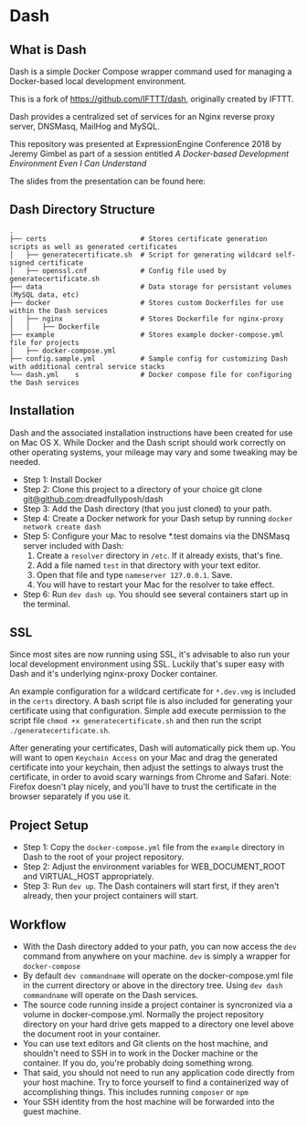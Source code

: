 # Dash

## What is Dash

Dash is a simple Docker Compose wrapper command used for managing a Docker-based local development environment. 

This is a fork of https://github.com/IFTTT/dash, originally created by IFTTT.

Dash provides a centralized set of services for an Nginx reverse proxy server, DNSMasq, MailHog and MySQL.

This repository was presented at ExpressionEngine Conference 2018 by Jeremy Gimbel as part of a session entitled *A Docker-based Development Environment Even I Can Understand*

The slides from the presentation can be found here: <url to be added following presentation>

## Dash Directory Structure

    .
    ├── certs 						# Stores certificate generation scripts as well as generated certificates
    │   ├── generatecertificate.sh 	# Script for generating wildcard self-signed certificate
    │   ├── openssl.cnf 			# Config file used by generatecertificate.sh
    ├── data 						# Data storage for persistant volumes (MySQL data, etc)
	├── docker 						# Stores custom Dockerfiles for use within the Dash services
    │   ├── nginx 					# Stores Dockerfile for nginx-proxy
    │   │   ├── Dockerfile
	├── example 					# Stores example docker-compose.yml file for projects
    │   ├── docker-compose.yml
	├── config.sample.yml 			# Sample config for customizing Dash with additional central service stacks
	└── dash.yml 	s  				# Docker compose file for configuring the Dash services

## Installation

Dash and the associated installation instructions have been created for use on Mac OS X. While Docker and the Dash script should work correctly on other operating systems, your mileage may vary and some tweaking may be needed.

- Step 1: Install Docker
- Step 2: Clone this project to a directory of your choice git clone git@github.com:dreadfullyposh/dash
- Step 3: Add the Dash directory (that you just cloned) to your path.
- Step 4: Create a Docker network for your Dash setup by running `docker network create dash`
- Step 5: Configure your Mac to resolve *.test domains via the DNSMasq server included with Dash:
  1. Create a `resolver` directory in `/etc`. If it already exists, that's fine.
  2. Add a file named `test` in that directory with your text editor.
  3. Open that file and type `nameserver 127.0.0.1`. Save.
  4. You will have to restart your Mac for the resolver to take effect.
- Step 6: Run `dev dash up`. You should see several containers start up in the terminal.

## SSL

Since most sites are now running using SSL, it's advisable to also run your local development environment using SSL. Luckily that's super easy with Dash and it's underlying nginx-proxy Docker container.

An example configuration for a wildcard certificate for `*.dev.vmg` is included in the `certs` directory. A bash script file is also included for generating your certificate using that configuration. Simple add execute permission to the script file `chmod +x generatecertificate.sh` and then run the script `./generatecertificate.sh`.

After generating your certificates, Dash will automatically pick them up. You will want to open `Keychain Access` on your Mac and drag the generated certificate into your keychain, then adjust the settings to always trust the certificate, in order to avoid scary warnings from Chrome and Safari. Note: Firefox doesn't play nicely, and you'll have to trust the certificate in the browser separately if you use it.

## Project Setup

- Step 1: Copy the `docker-compose.yml` file from the `example` directory in Dash to the root of your project repository.
- Step 2: Adjust the environment variables for WEB_DOCUMENT_ROOT and VIRTUAL_HOST appropriately.
- Step 3: Run `dev up`. The Dash containers will start first, if they aren't already, then your project containers will start.

## Workflow

- With the Dash directory added to your path, you can now access the `dev` command from anywhere on your machine. `dev` is simply a wrapper for `docker-compose` 
- By default `dev commandname` will operate on the docker-compose.yml file in the current directory or above in the directory tree. Using `dev dash commandname` will operate on the Dash services.
- The source code running inside a project container is syncronized via a volume in docker-compose.yml. Normally the project repository directory on your hard drive gets mapped to a directory one level above the document root in your container. 
- You can use text editors and Git clients on the host machine, and shouldn't need to SSH in to work in the Docker machine or the container. If you do, you're probably doing something wrong.
- That said, you should not need to run any application code directly from your host machine. Try to force yourself to find a containerized way of accomplishing things. This includes running `composer` or `npm`
- Your SSH identity from the host machine will be forwarded into the guest machine.
